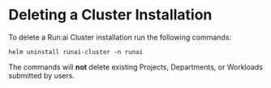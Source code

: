 # Deleting a Cluster Installation

To delete a Run:ai Cluster installation run the following commands:

```
helm uninstall runai-cluster -n runai
```

The commands will **not** delete existing Projects, Departments, or Workloads submitted by users.
